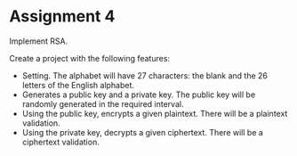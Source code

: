 # Assignment 4

Implement RSA.

Create a project with the following features:
- Setting. The alphabet will have 27 characters: the blank and the 26 letters of the English
alphabet.
- Generates a public key and a private key. The public key will be randomly generated in the
required interval.
- Using the public key, encrypts a given plaintext. There will be a plaintext validation.
- Using the private key, decrypts a given ciphertext. There will be a ciphertext validation.
